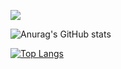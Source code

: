 ![](https://komarev.com/ghpvc/?username=Adefit007&color=red)

![Anurag's GitHub stats](https://github-readme-stats.vercel.app/api?username=Adefit007&show_icons=true&theme=synthwave)

[![Top Langs](https://github-readme-stats.vercel.app/api/top-langs/?username=Adefit007&layout=compact)](https://github.com/anuraghazra/github-readme-stats)
